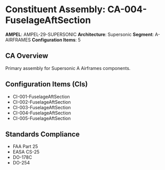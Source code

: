 # Constituent Assembly: CA-004-FuselageAftSection

**AMPEL**: AMPEL-29-SUPERSONIC
**Architecture**: Supersonic
**Segment**: A-AIRFRAMES
**Configuration Items**: 5

## CA Overview
Primary assembly for Supersonic A Airframes components.

## Configuration Items (CIs)
- CI-001-FuselageAftSection
- CI-002-FuselageAftSection
- CI-003-FuselageAftSection
- CI-004-FuselageAftSection
- CI-005-FuselageAftSection

## Standards Compliance
- FAA Part 25
- EASA CS-25
- DO-178C
- DO-254
